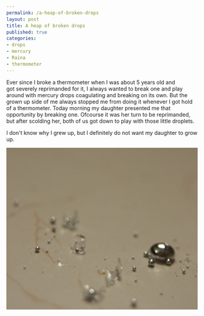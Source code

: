 ```yaml
--- 
permalink: /a-heap-of-broken-drops
layout: post
title: A heap of broken drops
published: true
categories: 
- drops
- mercury
- Raina
- thermometer
---
```

Ever since I broke a thermometer when I was about 5 years old and got severely reprimanded for it, I always wanted to break one and play around with mercury drops coagulating and breaking on its own. But the grown up side of me always stopped me from doing it whenever I got hold of a thermometer. Today morning my daughter presented me that opportunity by breaking one. Ofcourse it was her turn to be reprimanded, but after scolding her, both of us got down to play with those little droplets.

I don&#39;t know why I grew up, but I definitely do not want my daughter to grow up.

<p class="post-image"><img src="/images/m1.jpg" alt="A heap of broken drops" /></p>
